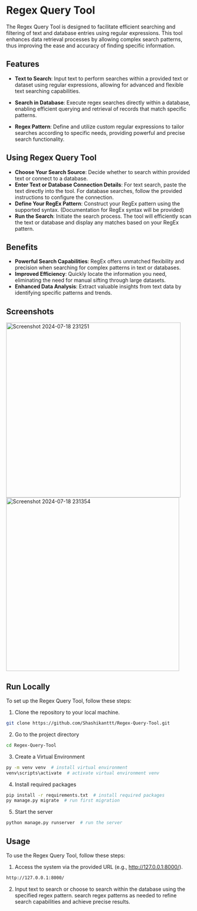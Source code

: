 # Regex Query Tool

The Regex Query Tool is designed to facilitate efficient searching and filtering of text and database entries using regular expressions. This tool enhances data retrieval processes by allowing complex search patterns, thus improving the ease and accuracy of finding specific information.

## Features

- **Text to Search**: Input text to perform searches within a provided text or dataset using regular expressions, allowing for advanced and flexible text searching capabilities.
  
- **Search in Database**: Execute regex searches directly within a database, enabling efficient querying and retrieval of records that match specific patterns.

- **Regex Pattern**: Define and utilize custom regular expressions to tailor searches according to specific needs, providing powerful and precise search functionality.
## Using Regex Query Tool
- **Choose Your Search Source**: Decide whether to search within provided text or connect to a database.
- **Enter Text or Database Connection Details**: For text search, paste the text directly into the tool. For database searches, follow the provided instructions to configure the connection.
- **Define Your RegEx Pattern**: Construct your RegEx pattern using the supported syntax. (Documentation for RegEx syntax will be provided)
- **Run the Search**: Initiate the search process. The tool will efficiently scan the text or database and display any matches based on your RegEx pattern.
## Benefits
- **Powerful Search Capabilities**: RegEx offers unmatched flexibility and precision when searching for complex patterns in text or databases.
- **Improved Efficiency**: Quickly locate the information you need, eliminating the need for manual sifting through large datasets.
- **Enhanced Data Analysis**: Extract valuable insights from text data by identifying specific patterns and trends.

## Screenshots

<img width="473" alt="Screenshot 2024-07-18 231251" src="https://github.com/user-attachments/assets/32d02a08-aca7-4abc-94d4-776c96ab1c25">

<img width="469" alt="Screenshot 2024-07-18 231354" src="https://github.com/user-attachments/assets/8ddee0f8-7a43-425e-af00-cdad016466d7">



## Run Locally

To set up the Regex Query Tool, follow these steps:

1. Clone the repository to your local machine.

```bash
git clone https://github.com/Shashikanttt/Regex-Query-Tool.git
```

2. Go to the project directory

```bash
cd Regex-Query-Tool
```

3. Create a Virtual Environment

```bash
py -m venv venv  # install virtual environment
venv\scripts\activate  # activate virtual environment venv
```

4. Install required packages

```bash
pip install -r requirements.txt  # install required packages
py manage.py migrate  # run first migration
```

5. Start the server

```bash
python manage.py runserver  # run the server
```

## Usage

To use the Regex Query Tool, follow these steps:

1. Access the system via the provided URL (e.g., http://127.0.0.1:8000/).

```bash
http://127.0.0.1:8000/
```

2. Input text to search or choose to search within the database using the specified regex pattern.
   search regex patterns as needed to refine search capabilities and achieve precise results.
